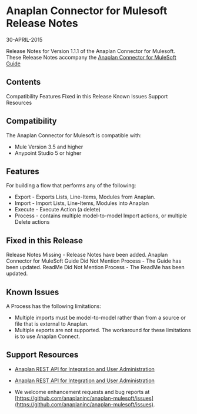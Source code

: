 # Anaplan Connector for Mulesoft Release Notes
30-APRIL-2015

Release Notes for Version 1.1.1 of the Anaplan Connector for Mulesoft. These Release Notes accompany the [Anaplan Connector for MuleSoft Guide](https://github.com/anaplaninc/anaplan-mulesoft/raw/develop/doc/AnaplanConnectorforMuleSoft-Guide.pdf)

## Contents

Compatibility
Features
Fixed in this Release
Known Issues
Support Resources

## Compatibility
The Anaplan Connector for Mulesoft is compatible with:
- Mule Version 3.5 and higher
- Anypoint Studio 5 or higher

## Features
For building a flow that performs any of the following:
- Export - Exports Lists, Line-Items, Modules from Anaplan.
- Import - Import Lists, Line-Items, Modules into Anaplan
- Execute - Execute Action (a delete)
- Process - contains multiple model-to-model Import actions, or multiple Delete actions

## Fixed in this Release
Release Notes Missing - Release Notes have been added.
Anaplan Connector for MuleSoft Guide Did Not Mention Process - The Guide has been updated.
ReadMe Did Not Mention Process - The ReadMe has been updated.

## Known Issues
A Process has the following limitations: 
- Multiple imports must be model-to-model rather than from a source or file that is external to Anaplan. 
- Multiple exports are not supported.
The workaround for these limitations is to use Anaplan Connect.

## Support Resources
- [Anaplan REST API for Integration and User Administration](https://community.anaplan.com/anapedia/integrations/data-integration/anaplan-api-guide)

- [Anaplan REST API for Integration and User Administration](http://docs.anaplan.apiary.io/#)

- We welcome enhancement requests and bug reports at [https://github.com/anaplaninc/anaplan-mulesoft/issues](https://github.com/anaplaninc/anaplan-mulesoft/issues).